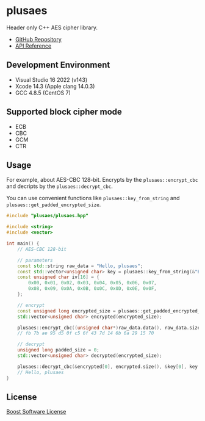 plusaes
=======

Header only C++ AES cipher library.

- [GitHub Repository](https://github.com/kkAyataka/plusaes)
- [API Reference](https://kkayataka.github.io/plusaes/doc/namespaceplusaes.html)


## Development Environment

- Visual Studio 16 2022 (v143)
- Xcode 14.3 (Apple clang 14.0.3)
- GCC 4.8.5 (CentOS 7)


## Supported block cipher mode

- ECB
- CBC
- GCM
- CTR


## Usage

For example, about AES-CBC 128-bit.
Encrypts by the `plusaes::encrypt_cbc` and decripts by the `plusaes::decrypt_cbc`.

You can use convenient functions like `plusaes::key_from_string` and `plusaes::get_padded_encrypted_size`.

```cpp
#include "plusaes/plusaes.hpp"

#include <string>
#include <vector>

int main() {
    // AES-CBC 128-bit

    // parameters
    const std::string raw_data = "Hello, plusaes";
    const std::vector<unsigned char> key = plusaes::key_from_string(&"EncryptionKey128"); // 16-char = 128-bit
    const unsigned char iv[16] = {
        0x00, 0x01, 0x02, 0x03, 0x04, 0x05, 0x06, 0x07,
        0x08, 0x09, 0x0A, 0x0B, 0x0C, 0x0D, 0x0E, 0x0F,
    };

    // encrypt
    const unsigned long encrypted_size = plusaes::get_padded_encrypted_size(raw_data.size());
    std::vector<unsigned char> encrypted(encrypted_size);

    plusaes::encrypt_cbc((unsigned char*)raw_data.data(), raw_data.size(), &key[0], key.size(), &iv, &encrypted[0], encrypted.size(), true);
    // fb 7b ae 95 d5 0f c5 6f 43 7d 14 6b 6a 29 15 70

    // decrypt
    unsigned long padded_size = 0;
    std::vector<unsigned char> decrypted(encrypted_size);

    plusaes::decrypt_cbc(&encrypted[0], encrypted.size(), &key[0], key.size(), &iv, &decrypted[0], decrypted.size(), &padded_size);
    // Hello, plusaes
}
```


License
-------
[Boost Software License](LICENSE_1_0.txt)
